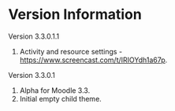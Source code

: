 Version Information
===================
Version 3.3.0.1.1
  1. Activity and resource settings - https://www.screencast.com/t/IRIOYdh1a67p.

Version 3.3.0.1
  1. Alpha for Moodle 3.3.
  2. Initial empty child theme.
